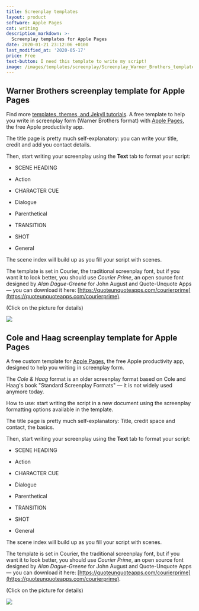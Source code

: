 ```yaml
---
title: Screenplay templates
layout: product
software: Apple Pages
cat: writing
description_markdown: >-
  Screenplay templates for Apple Pages
date: 2020-01-21 23:12:06 +0100
last_modified_at: '2020-05-17'
price: Free
text-button: I need this template to write my script!
image: /images/templates/screenplay/Screenplay_Warner_Brothers_template.png
---
```


## Warner Brothers screenplay template for Apple Pages
Find more [templates, themes, and Jekyll tutorials](https://jekyllrb.com/resources/).
A free template to help you write in screenplay form (Warner Brothers format) with [Apple Pages](https://www.apple.com/pages/), the free Apple productivity app.

The title page is pretty much self-explanatory: you can write your title, credit and add you contact details.

Then, start writing your screenplay using the **Text** tab to format your script:

- SCENE HEADING

- Action

- CHARACTER CUE

- Dialogue

- Parenthetical

- TRANSITION

- SHOT

- General

The scene index will build up as you fill your script with scenes.

The template is set in Courier, the traditional screenplay font, but if you want it to look better, you should use *Courier Prime*, an open source font designed by *Alan Dague-Greene* for John August and Quote-Unquote Apps — you can download it here: [https://quoteunquoteapps.com/courierprime](https://quoteunquoteapps.com/courierprime).

<p class="tc f5 black-30 measure-wide lh-copy avenir">
(Click on the picture for details)
</p>


<a href="https://gum.co/Warner-Brothers-screenplay" class="no-underline pv2 grow db"><img class="w-100" src="{{site.baseurl}}/images/templates/screenplay/Screenplay_Warner_Brothers_template.png"></a>

## Cole and Haag screenplay template for Apple Pages

A free custom template for [Apple Pages](https://www.apple.com/pages/), the free Apple productivity app, designed to help you writing in screenplay form.

The *Cole & Haag* format is an older screenplay format based on Cole and Haag's book "Standard Screenplay Formats" — it is not widely used anymore today.

How to use: start writing the script in a new document using the screenplay formatting options available in the template.

The title page is pretty much self-explanatory: Title, credit space and contact, the basics.

Then, start writing your screenplay using the **Text** tab to format your script:

- SCENE HEADING

- Action

- CHARACTER CUE

- Dialogue

- Parenthetical

- TRANSITION

- SHOT

- General



The scene index will build up as you fill your script with scenes.

The template is set in Courier, the traditional screenplay font, but if you want it to look better, you should use *Courier Prime*, an open source font designed by *Alan Dague-Greene* for John August and Quote-Unquote Apps — you can download it here: [https://quoteunquoteapps.com/courierprime](https://quoteunquoteapps.com/courierprime).

<p class="tc f5 black-30 measure-wide lh-copy avenir">
(Click on the picture for details)
</p>


<a href="https://gum.co/Cole-Haag-screenplay" class="no-underline pv2 grow db"><img class="w-100" src="{{site.baseurl}}/images/templates/screenplay/Screenplay_Cole_Haag_template.png"></a>

